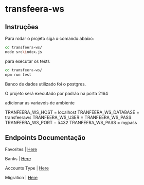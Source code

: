 # transfeera-ws

## Instruções

Para rodar o projeto siga o comando abaixo:

```bash
cd transfeera-ws/
node src\index.js
```

para executar os tests

```bash
cd transfeera-ws/
npm run test
```

Banco de dados utilizado foi o postgres.

O projeto será executado por padrão na porta 2164

adicionar as variaveis de ambiente

TRANFEERA_WS_HOST = localhost
TRANFEERA_WS_DATABASE = transfeeraws
TRANFEERA_WS_USER = TRANFEERA_WS_PASS
TRANFEERA_WS_PORT = 5432
TRANFEERA_WS_PASS = mypass

## Endpoints Documentação

 Favorites | [Here](endpoints/favorites_endpoints.md)

 Banks | [Here](endpoints/banks_endpoints.md)

 Accounts Type | [Here](endpoints/accountsType_endpoints.md)

 Migration | [Here](endpoints/migration_endpoints.md)

